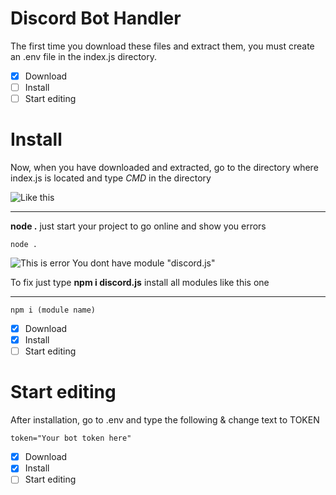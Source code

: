 # Discord Bot Handler

The first time you download these files and extract them, you must create an .env file in the index.js directory.

- [x] Download
- [ ] Install
- [ ] Start editing

# Install
Now, when you have downloaded and extracted, go to the directory where index.js is located and type *CMD* in the directory

![Like this](https://i.imgur.com/6GZ6Fz9_d.webp?maxwidth=760&fidelity=grand)

_____________________________________________________________________________________________________________________
**node .** just start your project to go online and show you errors
```
node .
```
![This is error](https://i.imgur.com/4yC0Rzt_d.webp?maxwidth=760&fidelity=grand)
You dont have module "discord.js"

To fix just type **npm i discord.js**
install all modules like this one


_____________________________________________________________________________________________________________________
```
npm i (module name)
```
- [x] Download
- [x] Install
- [ ] Start editing

# Start editing
After installation, go to .env and type the following & change text to TOKEN

```
token="Your bot token here"
```

- [x] Download
- [x] Install
- [ ] Start editing
